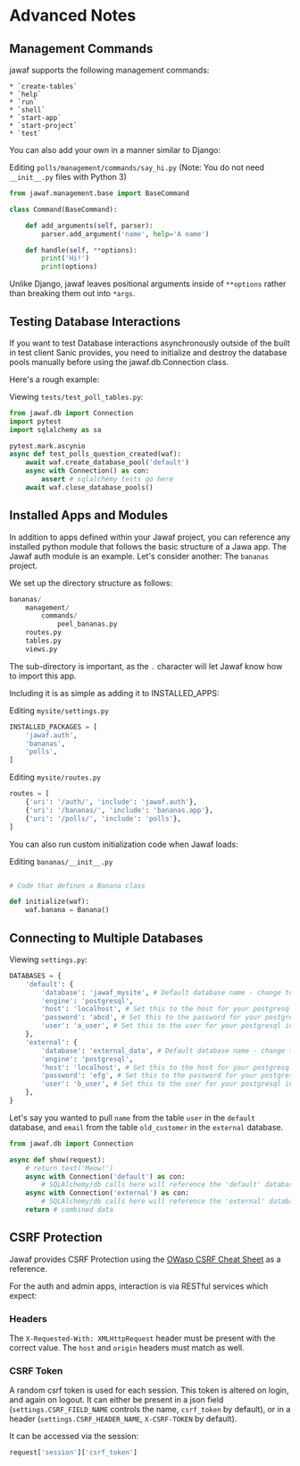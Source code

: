 # Advanced Notes

## Management Commands

jawaf supports the following management commands:

    * `create-tables`
    * `help`
    * `run`
    * `shell`
    * `start-app`
    * `start-project`
    * `test`

You can also add your own in a manner similar to Django:

Editing `polls/management/commands/say_hi.py`
(Note: You do not need `__init__.py` files with Python 3)

```python
from jawaf.management.base import BaseCommand

class Command(BaseCommand):

    def add_arguments(self, parser):
        parser.add_argument('name', help='A name')

    def handle(self, **options):
        print('Hi!')
        print(options)
```

Unlike Django, jawaf leaves positional arguments inside of `**options`
rather than breaking them out into `*args`.

## Testing Database Interactions

If you want to test Database interactions asynchronously outside of the built in test client Sanic provides,
you need to initialize and destroy the database pools manually before using the jawaf.db.Connection class.

Here's a rough example:

Viewing `tests/test_poll_tables.py`:

```python
from jawaf.db import Connection
import pytest
import sqlalchemy as sa

pytest.mark.ascynio
async def test_polls_question_created(waf):
    await waf.create_database_pool('default')
    async with Connection() as con:
        assert # sqlalchemy tests go here
    await waf.close_database_pools()
```
## Installed Apps and Modules

In addition to apps defined within your Jawaf project, you can reference any
installed python module that follows the basic structure of a Jawa app.
The Jawaf auth module is an example.
Let's consider another: The `bananas` project.

We set up the directory structure as follows:

```python
bananas/
    management/
        commands/
            peel_bananas.py
    routes.py
    tables.py
    views.py
```

The sub-directory is important, as the `.` character will let Jawaf know how to import this app.

Including it is as simple as adding it to INSTALLED_APPS:

Editing `mysite/settings.py`

```python
INSTALLED_PACKAGES = [
    'jawaf.auth',
    'bananas',
    'polls',
]
```

Editing `mysite/routes.py`

```python
routes = [
    {'uri': '/auth/', 'include': 'jawaf.auth'},
    {'uri': '/bananas/', 'include': 'bananas.app'},
    {'uri': '/polls/', 'include': 'polls'},
]
```

You can also run custom initialization code when Jawaf loads:

Editing `bananas/__init__.py`

```python

# Code that defines a Banana class

def initialize(waf):
    waf.banana = Banana()
```

## Connecting to Multiple Databases

Viewing `settings.py`:

```python
DATABASES = {
    'default': {
        'database': 'jawaf_mysite', # Default database name - change to match the database you want to use.
        'engine': 'postgresql',
        'host': 'localhost', # Set this to the host for your postgresql install, localhost by default.
        'password': 'abcd', # Set this to the password for your postgresql install
        'user': 'a_user', # Set this to the user for your postgresql install
    },
    'external': {
        'database': 'external_data', # Default database name - change to match the database you want to use.
        'engine': 'postgresql',
        'host': 'localhost', # Set this to the host for your postgresql install, localhost by default.
        'password': 'efg', # Set this to the password for your postgresql install
        'user': 'b_user', # Set this to the user for your postgresql install
    },
}
```

Let's say you wanted to pull `name` from the table `user` in the `default` database,
and `email` from the table `old_customer` in the `external` database.

```python
from jawaf.db import Connection

async def show(request):
    # return text('Meow!')
    async with Connection('default') as con:
        # SQLAlchemy/db calls here will reference the 'default' database
    async with Connection('external') as con:
        # SQLAlchemy/db calls here will reference the 'external' database
    return # combined data
```

## CSRF Protection

Jawaf provides CSRF Protection using the [OWasp CSRF Cheat Sheet](https://www.owasp.org/index.php/Cross-Site_Request_Forgery_(CSRF)_Prevention_Cheat_Sheet) as a reference.

For the auth and admin apps, interaction is via RESTful services which expect:

### Headers

The `X-Requested-With: XMLHttpRequest` header must be present with the correct value. The `host` and `origin` headers must match as well.

### CSRF Token

A random csrf token is used for each session. This token is altered on login, and again on logout.
It can either be present in a json field (`settings.CSRF_FIELD_NAME` controls the name, `csrf_token` by default), or in a header (`settings.CSRF_HEADER_NAME`, `X-CSRF-TOKEN` by default).

It can be accessed via the session:

```python
request['session']['csrf_token']
```
